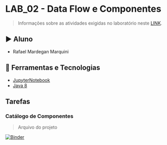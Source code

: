 # LAB_02 - Data Flow e Componentes

> Informações sobre as atividades exigidas no laboratório neste [LINK](https://github.com/santanche/component2learn/tree/master/labs/02-data-flow_messages).

## :arrow_forward: Aluno
* Rafael Mardegan Marquini

## :hammer: Ferramentas e Tecnologias
* [JupyterNotebook](https://jupyter.org/)
* [Java 8](https://developers.redhat.com/products/openjdk/download)

## Tarefas

### Catálogo de Componentes

> Arquivo do projeto

[![Binder](https://mybinder.org/badge_logo.svg)](https://mybinder.org/v2/gh/rmmarquini/engsoft-inf331-labs/master)


